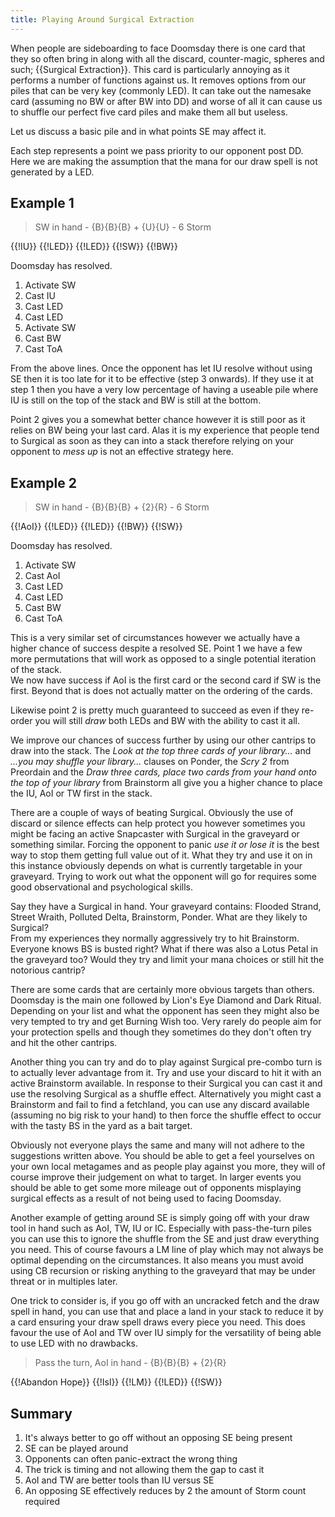 ```yaml
---
title: Playing Around Surgical Extraction
---
```


When people are sideboarding to face Doomsday there is one card that they so
often bring in along with all the discard, counter-magic, spheres and such;
{{Surgical Extraction}}. This card is particularly annoying as it performs a
number of functions against us. It removes options from our piles that can be
very key (commonly LED). It can take out the namesake card (assuming no BW or
after BW into DD) and worse of all it can cause us to shuffle our perfect five
card piles and make them all but useless.

Let us discuss a basic pile and in what points SE may affect it.

Each step represents a point we pass priority to our opponent post DD.  
Here we are making the assumption that the mana for our draw spell is not
generated by a LED.

## Example 1

> SW in hand - {B}{B}{B} + {U}{U} - 6 Storm

<row variant="pile">{{!IU}} {{!LED}} {{!LED}} {{!SW}} {{!BW}}</row>

Doomsday has resolved.

1. Activate SW
2. Cast IU
3. Cast LED
4. Cast LED
5. Activate SW
6. Cast BW
7. Cast ToA

From the above lines. Once the opponent has let IU resolve without using SE then
it is too late for it to be effective (step 3 onwards). If they use it at step 1
then you have a very low percentage of having a useable pile where IU is still
on the top of the stack and BW is still at the bottom.

Point 2 gives you a somewhat better chance however it is still poor as it relies
on BW being your last card. Alas it is my experience that people tend to
Surgical as soon as they can into a stack therefore relying on your opponent to
*mess up* is not an effective strategy here.

## Example 2

> SW in hand - {B}{B}{B} + {2}{R} - 6 Storm

<row variant="pile">{{!AoI}} {{!LED}} {{!LED}} {{!BW}} {{!SW}}</row>

Doomsday has resolved.

1. Activate SW
2. Cast AoI
3. Cast LED
4. Cast LED
5. Cast BW
6. Cast ToA

This is a very similar set of circumstances however we actually have a higher
chance of success despite a resolved SE. Point 1 we have a few more permutations
that will work as opposed to a single potential iteration of the stack.  
We now have success if AoI is the first card or the second card if SW is the
first. Beyond that is does not actually matter on the ordering of the cards.

Likewise point 2 is pretty much guaranteed to succeed as even if they re-order
you will still *draw* both LEDs and BW with the ability to cast it all.

We improve our chances of success further by using our other cantrips to draw
into the stack. The *Look at the top three cards of your library...* and *...you
may shuffle your library...* clauses on Ponder, the *Scry 2* from Preordain and
the *Draw three cards, place two cards from your hand onto the top of your
library* from Brainstorm all give you a higher chance to place the IU, AoI or TW
first in the stack.

There are a couple of ways of beating Surgical. Obviously the use of discard or
silence effects can help protect you however sometimes you might be facing an
active Snapcaster with Surgical in the graveyard or something similar. Forcing
the opponent to panic *use it or lose it* is the best way to stop them getting
full value out of it. What they try and use it on in this instance obviously
depends on what is currently targetable in your graveyard. Trying to work out
what the opponent will go for requires some good observational and psychological
skills.

Say they have a Surgical in hand. Your graveyard contains: Flooded Strand,
Street Wraith, Polluted Delta, Brainstorm, Ponder. What are they likely to
Surgical?  
From my experiences they normally aggressively try to hit Brainstorm. Everyone
knows BS is busted right? What if there was also a Lotus Petal in the graveyard
too? Would they try and limit your mana choices or still hit the notorious
cantrip?

There are some cards that are certainly more obvious targets than others.
Doomsday is the main one followed by Lion's Eye Diamond and Dark Ritual.
Depending on your list and what the opponent has seen they might also be very
tempted to try and get Burning Wish too. Very rarely do people aim for your
protection spells and though they sometimes do they don't often try and hit the
other cantrips.

Another thing you can try and do to play against Surgical pre-combo turn is to
actually lever advantage from it. Try and use your discard to hit it with an
active Brainstorm available. In response to their Surgical you can cast it and
use the resolving Surgical as a shuffle effect. Alternatively you might cast a
Brainstorm and fail to find a fetchland, you can use any discard available
(assuming no big risk to your hand) to then force the shuffle effect to occur
with the tasty BS in the yard as a bait target.

Obviously not everyone plays the same and many will not adhere to the
suggestions written above. You should be able to get a feel yourselves on your
own local metagames and as people play against you more, they will of course
improve their judgement on what to target. In larger events you should be able
to get some more mileage out of opponents misplaying surgical effects as a
result of not being used to facing Doomsday.

Another example of getting around SE is simply going off with your draw tool in
hand such as AoI, TW, IU or IC. Especially with pass-the-turn piles you can use
this to ignore the shuffle from the SE and just draw everything you need. This
of course favours a LM line of play which may not always be optimal depending on
the circumstances. It also means you must avoid using CB recursion or risking
anything to the graveyard that may be under threat or in multiples later.

One trick to consider is, if you go off with an uncracked fetch and the draw
spell in hand, you can use that and place a land in your stack to reduce it by a
card ensuring your draw spell draws every piece you need. This does favour the
use of AoI and TW over IU simply for the versatility of being able to use LED
with no drawbacks.

> Pass the turn, AoI in hand - {B}{B}{B} + {2}{R}

<row variant="pile">{{!Abandon Hope}} {{!Isl}} {{!LM}} {{!LED}} {{!SW}}</row>

## Summary

1. It's always better to go off without an opposing SE being present
2. SE can be played around
3. Opponents can often panic-extract the wrong thing
4. The trick is timing and not allowing them the gap to cast it
5. AoI and TW are better tools than IU versus SE
6. An opposing SE effectively reduces by 2 the amount of Storm count required
